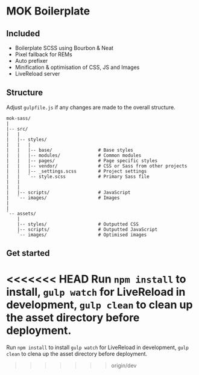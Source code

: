 # MOK Boilerplate

## Included

- Boilerplate SCSS using Bourbon & Neat
- Pixel fallback for REMs
- Auto prefixer
- Minification & optimisation of CSS, JS and Images
- LiveReload server

## Structure

Adjust `gulpfile.js` if any changes are made to the overall structure.

    mok-sass/
    |
    |-- src/
    |   |
    |   |-- styles/
    |   |   |
    |   |   |-- base/                 # Base styles
    |   |   |-- modules/              # Common modules
    |   |   |-- pages/                # Page specific styles
    |   |   |-- vendor/               # CSS or Sass from other projects
    |   |   |-- _settings.scss        # Project settings
    |   |   `-- style.scss            # Primary Sass file
    |   |
    |   |
    |   |-- scripts/                  # JavaScript
    |   `-- images/                   # Images
    |
    |
    `-- assets/
        |
        |-- styles/                   # Outputted CSS
        |-- scripts/                  # Outputted JavaScript
        `-- images/                   # Optimised images

## Get started

<<<<<<< HEAD
Run `npm install` to install, `gulp watch` for LiveReload in development, `gulp clean` to clean up the asset directory before deployment.
=======
Run `npm install` to install `gulp watch` for LiveReload in development, `gulp clean` to clena up the asset directory before deployment.
>>>>>>> origin/dev
